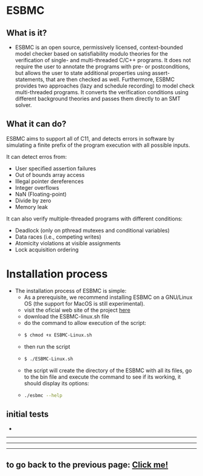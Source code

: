 # ESBMC

## What is it?

-   ESBMC is an open source, permissively licensed, context-bounded model checker based on satisfiability modulo theories for the verification of single- and multi-threaded C/C++ programs. It does not require the user to annotate the programs with pre- or postconditions, but allows the user to state additional properties using assert-statements, that are then checked as well. Furthermore, ESBMC provides two approaches (lazy and schedule recording) to model check multi-threaded programs. It converts the verification conditions using different background theories and passes them directly to an SMT solver.

## What it can do?

ESBMC aims to support all of C11, and detects errors in software by simulating a finite prefix of the program execution with all possible inputs.

It can detect erros from:

-   User specified assertion failures
-   Out of bounds array access
-   Illegal pointer dereferences
-   Integer overflows
-   NaN (Floating-point)
-   Divide by zero
-   Memory leak

It can also verify multiple-threaded programs with different conditions:

-   Deadlock (only on pthread mutexes and conditional variables)
-   Data races (i.e., competing writes)
-   Atomicity violations at visible assignments
-   Lock acquisition ordering

# Installation process

-   The installation process of ESBMC is simple:
    -   As a prerequisite, we recommend installing ESBMC on a GNU/Linux OS (the support for MacOS is still experimental).
    -   visit the oficial web site of the project [here](http://esbmc.org/)
    -   download the ESBMC-linux.sh file
    -   do the command to allow execution of the script:
    -   ```bash
        $ chmod +x ESBMC-Linux.sh
        ```
    -   then run the script
    -   ```bash
        $ ./ESBMC-Linux.sh
        ```
    -   the script will create the directory of the ESBMC with all its files, go to the bin file and execute the command to see if its working, it should display its options:
    -   ```bash
        ./esbmc --help
        ```

## initial tests

-

---

---

---

## to go back to the previous page: [Click me!](../../README.md)
